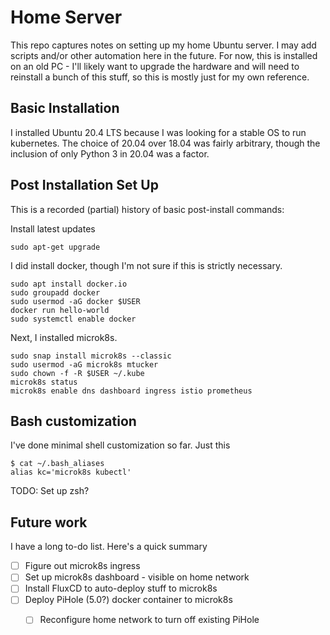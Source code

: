 # Home Server

This repo captures notes on setting up my home Ubuntu server. I may add scripts and/or other automation here in the future. For now, this is installed on an old PC - I'll likely want to upgrade the hardware and will need to reinstall a bunch of this stuff, so this is mostly just for my own reference.

## Basic Installation

I installed Ubuntu 20.4 LTS because I was looking for a stable OS to run kubernetes. The choice of 20.04 over 18.04 was fairly arbitrary, though the inclusion of only Python 3 in 20.04 was a factor.

## Post Installation Set Up

This is a recorded (partial) history of basic post-install commands:

Install latest updates
```
sudo apt-get upgrade
```


I did install docker, though I'm not sure if this is strictly necessary.
```
sudo apt install docker.io
sudo groupadd docker
sudo usermod -aG docker $USER
docker run hello-world
sudo systemctl enable docker
```

Next, I installed microk8s.
```
sudo snap install microk8s --classic
sudo usermod -aG microk8s mtucker
sudo chown -f -R $USER ~/.kube
microk8s status
microk8s enable dns dashboard ingress istio prometheus
```

## Bash customization

I've done minimal shell customization so far. Just this
```
$ cat ~/.bash_aliases
alias kc='microk8s kubectl'
```

TODO: Set up zsh?

## Future work

I have a long to-do list. Here's a quick summary
- [ ] Figure out microk8s ingress
- [ ] Set up microk8s dashboard - visible on home network
- [ ] Install FluxCD to auto-deploy stuff to microk8s
- [ ] Deploy PiHole (5.0?) docker container to microk8s
   - [ ] Reconfigure home network to turn off existing PiHole
   

